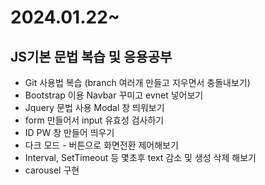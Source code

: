 <h1>2024.01.22~</h1>
<h2>JS기본 문법 복습 및 응용공부</h2>


- Git 사용법 복습 (branch 여러개 만들고 지우면서 충돌내보기)
- Bootstrap 이용 Navbar 꾸미고 evnet 넣어보기
- Jquery 문법 사용 Modal 창 띄워보기
- form 만들어서 input 유효성 검사하기
- ID PW 창 만들어 띄우기
- 다크 모드 - 버튼으로 화면전환 제어해보기
- Interval, SetTimeout 등 몇초후 text 감소 및 생성 삭제 해보기
- carousel 구현
